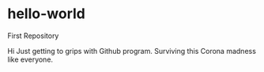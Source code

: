 # hello-world
First Repository

Hi
Just getting to grips with Github program. Surviving this Corona madness like everyone.
